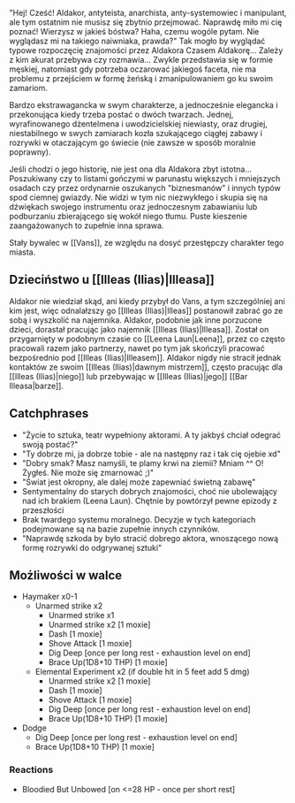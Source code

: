"Hej! Cześć! Aldakor, antyteista, anarchista, anty-systemowiec i manipulant, ale tym ostatnim nie musisz się zbytnio przejmować. Naprawdę miło mi cię poznać! Wierzysz w jakieś bóstwa? Haha, czemu wogóle pytam. Nie wyglądasz mi na takiego naiwniaka, prawda?"
Tak mogło by wyglądać typowe rozpoczęcię znajomości przez Aldakora Czasem Aldakorę... Zależy z kim akurat  przebywa czy rozmawia... Zwykle przedstawia się w formie męskiej, natomiast gdy potrzeba oczarować jakiegoś faceta, nie ma problemu z przejściem w formę żeńską i zmanipulowaniem go ku swoim zamariom.

Bardzo ekstrawagancka w swym charakterze, a jednocześnie elegancka i przekonująca kiedy trzeba postać o dwóch twarzach. Jednej, wyrafinowanego dżentelmena i uwodzicielskiej niewiasty, oraz drugiej, niestabilnego w swych zamiarach kozła szukającego ciągłej zabawy i rozrywki w otaczającym go świecie (nie zawsze w sposób moralnie poprawny).

Jeśli chodzi o jego historię, nie jest ona dla Aldakora zbyt istotna...
Poszukiwany czy to listami gończymi w parunastu większych i mniejszych osadach czy przez ordynarnie oszukanych "biznesmanów" i innych typów spod ciemnej gwiazdy.
Nie widzi w tym nic niezwykłego i skupia się na dźwiękach swojego instrumentu oraz jednoczesnym zabawianiu lub podburzaniu zbierającego się wokół niego tłumu. Puste kieszenie zaangażowanych to zupełnie inna sprawa.

Stały bywalec w [[Vans]], ze względu na dosyć przestępczy charakter tego miasta.

## Dzieciństwo u [[Illeas (Ilias)|Illeasa]]
Aldakor nie wiedział skąd, ani kiedy przybył do Vans, a tym szczególniej ani kim jest, więc odnalałzszy go [[Illeas (Ilias)|Illeas]] postanowił zabrać go ze sobą i wyszkolić na najemnika. Aldakor, podobnie jak inne porzucone dzieci, dorastał pracując jako najemnik [[Illeas (Ilias)|Illeasa]]. Został on przygarnięty w podobnym czasie co [[Leena Laun|Leena]], przez co często pracowali razem jako partnerzy, nawet po tym jak skończyli pracować bezpośrednio pod [[Illeas (Ilias)|Illeasem]]. Aldakor nigdy nie stracił jednak kontaktów ze swoim [[Illeas (Ilias)|dawnym mistrzem]], często pracując dla [[Illeas (Ilias)|niego]] lub przebywając w [[Illeas (Ilias)|jego]] [[Bar Illeasa|barze]].

## Catchphrases
- "Życie to sztuka, teatr wypełniony aktorami. A ty jakbyś chciał odegrać swoją postać?"
- "Ty dobrze mi, ja dobrze tobie - ale na następny raz i tak cię ojebie xd"
- "Dobry smak? Masz namyśli, te plamy krwi na ziemii? Mniam ^^ O! Żygłeś. Nie może się zmarnować ;)"
- "Świat jest okropny, ale dalej może zapewniać świetną zabawę"
- Sentymentalny do starych dobrych znajomości, choć nie ubolewający nad ich brakiem (Leena Laun). Chętnie by powtórzył pewne epizody z przeszłości
- Brak twardego systemu moralnego. Decyzje w tych kategoriach podejmowane są na bazie zupełnie innych czynników.
- "Naprawdę szkoda by było stracić dobrego aktora, wnoszącego nową formę rozrywki do odgrywanej sztuki"

## Możliwości w walce
- Haymaker x0-1
	- Unarmed strike x2
		- Unarmed strike x1
		- Unarmed strike x2 \[1 moxie]
		- Dash \[1 moxie]
		- Shove Attack \[1 moxie]
		- Dig Deep \[once per long rest - exhaustion level on end]
		- Brace Up(1D8+10 THP) \[1 moxie]
	- Elemental Experiment x2 (if double hit in 5 feet add 5 dmg)
		- Unarmed strike x2 \[1 moxie]
		- Dash \[1 moxie]
		- Shove Attack \[1 moxie]
		- Dig Deep \[once per long rest - exhaustion level on end]
		- Brace Up(1D8+10 THP) \[1 moxie]
- Dodge
	- Dig Deep \[once per long rest - exhaustion level on end]
	- Brace Up(1D8+10 THP) \[1 moxie]

### Reactions
- Bloodied But Unbowed \[on <=28 HP - once per short rest]